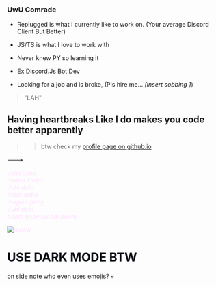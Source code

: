 ### UwU Comrade

- Replugged is what I currently like to work on. (Your average Discord Client But Better)

- JS/TS is what I love to work with

- Never knew PY so learning it

- Ex Discord.Js Bot Dev

- Looking for a job and is broke, (Pls hire me... *[insert sobbing ]*) 



> "LAH"


## Having heartbreaks Like I do makes you code better apparently


>> btw check my <span style="color: rgb(255, 225, 255);">[profile page on github.io](https://tharki-god.github.io/)</span>

--->



<a href="https://www.youtube.com/watch?v=wh9QLjk3M2k" style="color: rgb(255, 225, 255); text-decoration: none;"><i>chipi chipi<br>chapa chapa<br>dubi dubi<br>daba daba<br>magico pony<br>dubi dubi<br>boom boom boom boom<br></i>

![meow](https://cdn.discordapp.com/attachments/1130574340472193067/1187866827364257923/chipi-chapa.gif) </a>



# <span style="color: rgb(13, 17, 23);">USE DARK MODE BTW</span>


on side note who even uses emojis? 💀
